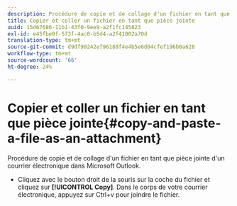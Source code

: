 ```yaml
---
description: Procédure de copie et de collage d'un fichier en tant que pièce jointe d'un courrier électronique dans Microsoft Outlook.
title: Copier et coller un fichier en tant que pièce jointe
uuid: 15d67686-11b1-43f0-9ee9-a2f1fc145823
exl-id: e45fbe0f-573f-4ac0-b5d4-a2f41002a70d
translation-type: tm+mt
source-git-commit: d9df90242ef96188f4e4b5e6d04cfef196b0a628
workflow-type: tm+mt
source-wordcount: '66'
ht-degree: 24%

---
```


# Copier et coller un fichier en tant que pièce jointe{#copy-and-paste-a-file-as-an-attachment}

Procédure de copie et de collage d&#39;un fichier en tant que pièce jointe d&#39;un courrier électronique dans Microsoft Outlook.

* Cliquez avec le bouton droit de la souris sur la coche du fichier et cliquez sur **[!UICONTROL Copy]**. Dans le corps de votre courrier électronique, appuyez sur Ctrl+v pour joindre le fichier.
